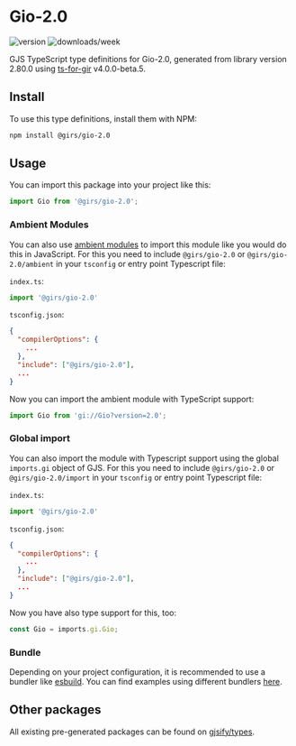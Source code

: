
# Gio-2.0

![version](https://img.shields.io/npm/v/@girs/gio-2.0)
![downloads/week](https://img.shields.io/npm/dw/@girs/gio-2.0)


GJS TypeScript type definitions for Gio-2.0, generated from library version 2.80.0 using [ts-for-gir](https://github.com/gjsify/ts-for-gir) v4.0.0-beta.5.


## Install

To use this type definitions, install them with NPM:
```bash
npm install @girs/gio-2.0
```

## Usage

You can import this package into your project like this:
```ts
import Gio from '@girs/gio-2.0';
```

### Ambient Modules

You can also use [ambient modules](https://github.com/gjsify/ts-for-gir/tree/main/packages/cli#ambient-modules) to import this module like you would do this in JavaScript.
For this you need to include `@girs/gio-2.0` or `@girs/gio-2.0/ambient` in your `tsconfig` or entry point Typescript file:

`index.ts`:
```ts
import '@girs/gio-2.0'
```

`tsconfig.json`:
```json
{
  "compilerOptions": {
    ...
  },
  "include": ["@girs/gio-2.0"],
  ...
}
```

Now you can import the ambient module with TypeScript support: 

```ts
import Gio from 'gi://Gio?version=2.0';
```

### Global import

You can also import the module with Typescript support using the global `imports.gi` object of GJS.
For this you need to include `@girs/gio-2.0` or `@girs/gio-2.0/import` in your `tsconfig` or entry point Typescript file:

`index.ts`:
```ts
import '@girs/gio-2.0'
```

`tsconfig.json`:
```json
{
  "compilerOptions": {
    ...
  },
  "include": ["@girs/gio-2.0"],
  ...
}
```

Now you have also type support for this, too:

```ts
const Gio = imports.gi.Gio;
```

### Bundle

Depending on your project configuration, it is recommended to use a bundler like [esbuild](https://esbuild.github.io/). You can find examples using different bundlers [here](https://github.com/gjsify/ts-for-gir/tree/main/examples).

## Other packages

All existing pre-generated packages can be found on [gjsify/types](https://github.com/gjsify/types).

